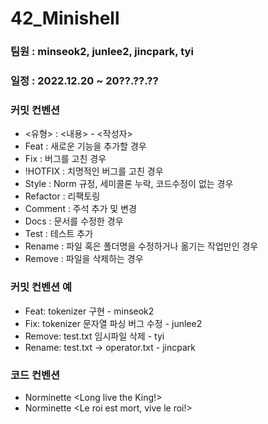 # 42_Minishell
### 팀원 : minseok2, junlee2, jincpark, tyi
### 일정 : 2022.12.20 ~ 20??.??.??

### 커밋 컨벤션
- <유형> : <내용> - <작성자>
- Feat : 새로운 기능을 추가할 경우
- Fix : 버그를 고친 경우
- !HOTFIX : 치명적인 버그를 고친 경우
- Style : Norm 규정, 세미콜론 누락, 코드수정이 없는 경우
- Refactor : 리팩토링
- Comment : 주석 추가 및 변경
- Docs : 문서를 수정한 경우
- Test : 테스트 추가
- Rename : 파일 혹은 폴더명을 수정하거나 옮기는 작업만인 경우
- Remove : 파일을 삭제하는 경우
### 커밋 컨벤션 예
- Feat: tokenizer 구현 - minseok2
- Fix: tokenizer 문자열 파싱 버그 수정 - junlee2
- Remove: test.txt 임시파일 삭제 - tyi
- Rename: test.txt → operator.txt - jincpark

### 코드 컨벤션
- Norminette <Long live the King!>
- Norminette <Le roi est mort, vive le roi!>